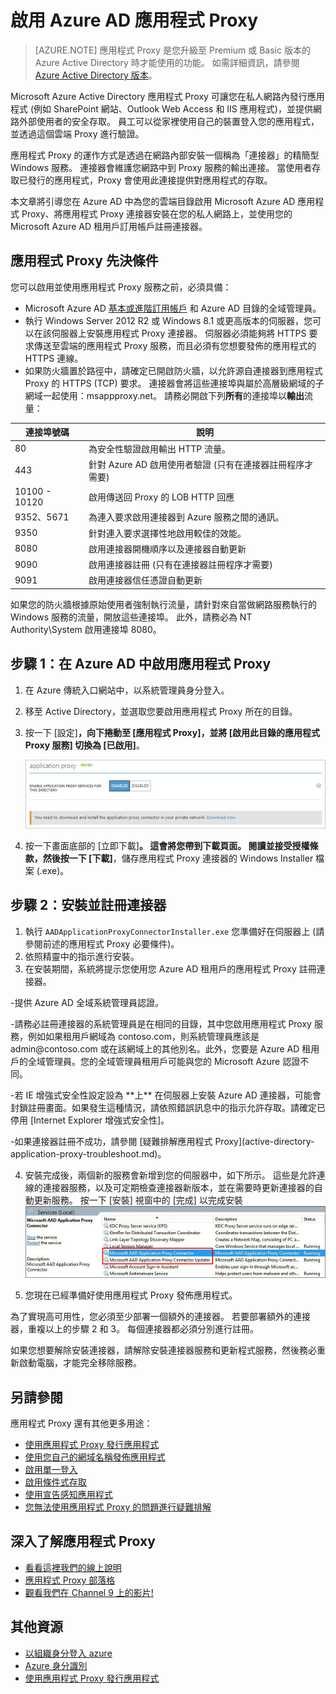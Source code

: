 <properties
    pageTitle="啟用 Azure AD 應用程式 Proxy | Microsoft Azure"
    description="涵蓋如何使用 Azure AD 應用程式 Proxy 啟動並執行。"
    services="active-directory"
    documentationCenter=""
    authors="kgremban"
    manager="StevenPo"
    editor=""/>

<tags
    ms.service="active-directory"
    ms.workload="identity"
    ms.tgt_pltfrm="na"
    ms.devlang="na"
    ms.topic="article"
    ms.date="12/02/2015"
    ms.author="kgremban"/>


# 啟用 Azure AD 應用程式 Proxy

> [AZURE.NOTE] 應用程式 Proxy 是您升級至 Premium 或 Basic 版本的 Azure Active Directory 時才能使用的功能。 如需詳細資訊，請參閱 [Azure Active Directory 版本](active-directory-editions.md)。

Microsoft Azure Active Directory 應用程式 Proxy 可讓您在私人網路內發行應用程式 (例如 SharePoint 網站、Outlook Web Access 和 IIS 應用程式)，並提供網路外部使用者的安全存取。 員工可以從家裡使用自己的裝置登入您的應用程式，並透過這個雲端 Proxy 進行驗證。

應用程式 Proxy 的運作方式是透過在網路內部安裝一個稱為「連接器」的精簡型 Windows 服務。 連接器會維護您網路中到 Proxy 服務的輸出連接。 當使用者存取已發行的應用程式，Proxy 會使用此連接提供對應用程式的存取。

本文章將引導您在 Azure AD 中為您的雲端目錄啟用 Microsoft Azure AD 應用程式 Proxy、將應用程式 Proxy 連接器安裝在您的私人網路上，並使用您的 Microsoft Azure AD 租用戶訂用帳戶註冊連接器。

## 應用程式 Proxy 先決條件

您可以啟用並使用應用程式 Proxy 服務之前，必須具備：

- Microsoft Azure AD [基本或進階訂用帳戶](active-directory-editions.md) 和 Azure AD 目錄的全域管理員。
- 執行 Windows Server 2012 R2 或 Windows 8.1 或更高版本的伺服器，您可以在該伺服器上安裝應用程式 Proxy 連接器。 伺服器必須能夠將 HTTPS 要求傳送至雲端的應用程式 Proxy 服務，而且必須有您想要發佈的應用程式的 HTTPS 連線。
- 如果防火牆置於路徑中，請確定已開啟防火牆，以允許源自連接器到應用程式 Proxy 的 HTTPS (TCP) 要求。 連接器會將這些連接埠與屬於高層級網域的子網域一起使用：msappproxy.net。 請務必開啟下列**所有**的連接埠以**輸出**流量：

 連接埠號碼| 說明
--- | ---
 80| 為安全性驗證啟用輸出 HTTP 流量。
 443| 針對 Azure AD 啟用使用者驗證 (只有在連接器註冊程序才需要)
 10100 - 10120| 啟用傳送回 Proxy 的 LOB HTTP 回應
 9352、5671| 為連入要求啟用連接器到 Azure 服務之間的通訊。
 9350| 針對連入要求選擇性地啟用較佳的效能。
 8080| 啟用連接器開機順序以及連接器自動更新
 9090| 啟用連接器註冊 (只有在連接器註冊程序才需要)
 9091| 啟用連接器信任憑證自動更新

如果您的防火牆根據原始使用者強制執行流量，請針對來自當做網路服務執行的 Windows 服務的流量，開放這些連接埠。 此外，請務必為 NT Authority\System 啟用連接埠 8080。


## 步驟 1：在 Azure AD 中啟用應用程式 Proxy

1. 在 Azure 傳統入口網站中，以系統管理員身分登入。
2. 移至 Active Directory，並選取您要啟用應用程式 Proxy 所在的目錄。
3. 按一下 [設定]****，向下捲動至 [應用程式 Proxy]，並將 [啟用此目錄的應用程式 Proxy 服務] 切換為 [已啟用]****。

    ![啟用應用程式 Proxy](./media/active-directory-application-proxy-enable/app_proxy_enable.png) <p>
4. 按一下畫面底部的 [立即下載]****。 這會將您帶到下載頁面。 閱讀並接受授權條款，然後按一下 [下載]****，儲存應用程式 Proxy 連接器的 Windows Installer 檔案 (.exe)。

## 步驟 2：安裝並註冊連接器

1. 執行 `AADApplicationProxyConnectorInstaller.exe` 您準備好在伺服器上 (請參閱前述的應用程式 Proxy 必要條件)。
2. 依照精靈中的指示進行安裝。
3. 在安裝期間，系統將提示您使用您 Azure AD 租用戶的應用程式 Proxy 註冊連接器。
<p>-提供 Azure AD 全域系統管理員認證。
<p>-請務必註冊連接器的系統管理員是在相同的目錄，其中您啟用應用程式 Proxy 服務，例如如果租用戶網域為 contoso.com，則系統管理員應該是 admin@contoso.com 或在該網域上的其他別名。此外，您要是 Azure AD 租用戶的全域管理員。您的全域管理員租用戶可能與您的 Microsoft Azure 認證不同。
<p>-若 IE 增強式安全性設定設為 **上** 在伺服器上安裝 Azure AD 連接器，可能會封鎖註冊畫面。如果發生這種情況，請依照錯誤訊息中的指示允許存取。請確定已停用 [Internet Explorer 增強式安全性]。
<p>-如果連接器註冊不成功，請參閱 [疑難排解應用程式 Proxy](active-directory-application-proxy-troubleshoot.md)。

4. 安裝完成後，兩個新的服務會新增到您的伺服器中，如下所示。 這些是允許連線的連接器服務，以及可定期檢查連接器新版本，並在需要時更新連接器的自動更新服務。 按一下 [安裝] 視窗中的 [完成] 以完成安裝
    ![應用程式 Proxy 連接器服務!](./media/active-directory-application-proxy-enable/app_proxy_services.png) <p>
5. 您現在已經準備好使用應用程式 Proxy 發佈應用程式。

為了實現高可用性，您必須至少部署一個額外的連接器。 若要部署額外的連接器，重複以上的步驟 2 和 3。 每個連接器都必須分別進行註冊。

如果您想要解除安裝連接器，請解除安裝連接器服務和更新程式服務，然後務必重新啟動電腦，才能完全移除服務。


## 另請參閱

應用程式 Proxy 還有其他更多用途：

- [使用應用程式 Proxy 發行應用程式](active-directory-application-proxy-publish.md)
- [使用您自己的網域名稱發佈應用程式](active-directory-application-proxy-custom-domains.md)
- [啟用單一登入](active-directory-application-proxy-sso-using-kcd.md)
- [啟用條件式存取](active-directory-application-proxy-conditional-access.md)
- [使用宣告感知應用程式](active-directory-application-proxy-claims-aware-apps.md)
- [您無法使用應用程式 Proxy 的問題進行疑難排解](active-directory-application-proxy-troubleshoot.md)

## 深入了解應用程式 Proxy

- [看看這裡我們的線上說明](active-directory-application-proxy-enable.md)
- [應用程式 Proxy 部落格](http://blogs.technet.com/b/applicationproxyblog/)
- [觀看我們在 Channel 9 上的影片!](http://channel9.msdn.com/events/Ignite/2015/BRK3864)

## 其他資源

* [以組織身分登入 azure](sign-up-organization.md)
* [Azure 身分識別](fundamentals-identity.md)
* [使用應用程式 Proxy 發行應用程式](active-directory-application-proxy-publish.md)





